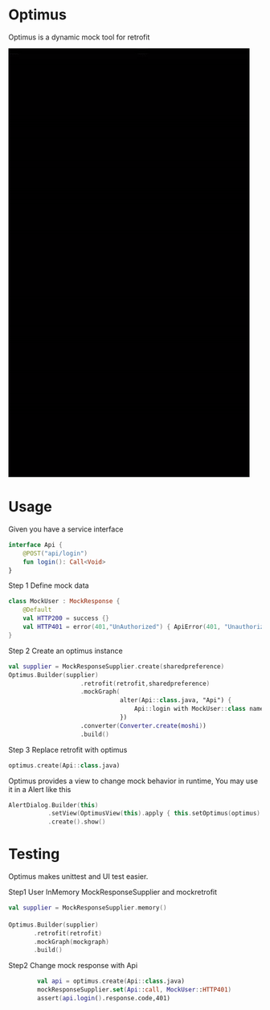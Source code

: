 Optimus
============

Optimus is a dynamic mock tool for retrofit

![Sample](https://github.com/soarcn/Optimus/blob/master/optimus.gif?raw=true)


Usage
=======

Given you have a service interface

```kotlin
interface Api {
    @POST("api/login")
    fun login(): Call<Void>
}
```

Step 1 Define mock data

```kotlin
class MockUser : MockResponse {
    @Default
    val HTTP200 = success {}
    val HTTP401 = error(401,"UnAuthorized") { ApiError(401, "Unauthorized") }
}
```

Step 2 Create an optimus instance

```kotlin
val supplier = MockResponseSupplier.create(sharedpreference)
Optimus.Builder(supplier)
                    .retrofit(retrofit,sharedpreference)
                    .mockGraph(
                               alter(Api::class.java, "Api") {
                                   Api::login with MockUser::class named "Login"
                               })
                    .converter(Converter.create(moshi))
                    .build()
```

Step 3 Replace retrofit with optimus

```kotlin
optimus.create(Api::class.java)
```

Optimus provides a view to change mock behavior in runtime, You may use it in a Alert like this

```kotlin
AlertDialog.Builder(this)
           .setView(OptimusView(this).apply { this.setOptimus(optimus) })
           .create().show()
```

Testing
========

Optimus makes unittest and UI test easier.

Step1 User InMemory MockResponseSupplier and mockretrofit

```kotlin
val supplier = MockResponseSupplier.memory()

Optimus.Builder(supplier)
       .retrofit(retrofit)
       .mockGraph(mockgraph)
       .build()
```

Step2 Change mock response with Api

```kotlin
        val api = optimus.create(Api::class.java)
        mockResponseSupplier.set(Api::call, MockUser::HTTP401)
        assert(api.login().response.code,401)
```

